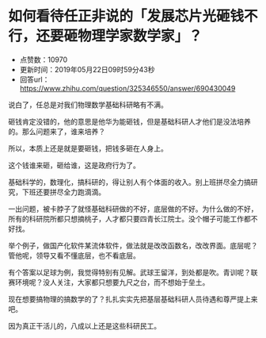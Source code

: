 # 如何看待任正非说的「发展芯片光砸钱不行，还要砸物理学家数学家」？
- 点赞数：10970
- 更新时间：2019年05月22日09时59分43秒
- 回答url：https://www.zhihu.com/question/325346550/answer/690430049
<body>
 <p data-pid="IwtyRnUG">说白了，任总是对我们物理数学基础科研略有不满。</p>
 <p data-pid="YaDtOQ3w">砸钱肯定没错的，他的意思是他华为能砸钱，但是基础科研人才他们是没法培养的。那么问题来了，谁来培养？</p>
 <p data-pid="qSr9gdeQ">所以，本质上还是就是要砸钱，把钱多砸在人身上。</p>
 <p data-pid="dZum5x8s">这个钱谁来砸，砸给谁，这是政府行为了。</p>
 <p data-pid="CuGhYjHF">基础科学的，数理化，搞科研的，得让别人有个体面的收入。别上班拼尽全力搞研究，下班还要拼尽全力跑滴滴。</p>
 <p data-pid="R0E70X4O">一出问题，被卡脖子了就怪基础科研做的不好，底层做的不好。为什么做的不好，所有的科研院所都只想摘桃子，人才都只要四青长江院士。没个帽子可能工作都不好找。</p>
 <p data-pid="lto1EA5_">举个例子，做国产化软件某流体软件，做法就是改改函数名，改改界面。底层呢？管他呢，领导又看不懂底层，也不看底层。</p>
 <p data-pid="oCXhe3s6">有个答案以足球为例，我觉得特别有见解。武球王留洋，到处都是吹。青训呢？联赛环境呢？没人关注，大家都只想要九尺之台，而不想始于垒土。</p>
 <p data-pid="LoHF-OxE">现在想要搞物理的搞数学的了？扎扎实实先把基层基础科研人员待遇和尊严提上来吧。</p>
 <p data-pid="w10A4sOa">因为真正干活儿的，八成以上还是这些科研民工。</p>
 <p></p>
</body>